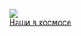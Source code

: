 ![](/books/sf_humor/Даниил%20Клугер/Наши%20в%20космосе.jpg)  
[Наши в космосе](/books/sf_humor/Даниил%20Клугер/Наши%20в%20космосе)